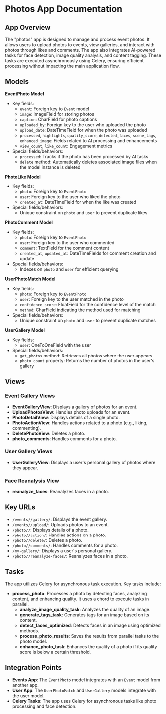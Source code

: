 # Photos App Documentation


## App Overview
The "photos" app is designed to manage and process event photos. It allows users to upload photos to events, view galleries, and interact with photos through likes and comments. The app also integrates AI-powered tasks for face detection, image quality analysis, and content tagging. These tasks are executed asynchronously using Celery, ensuring efficient processing without impacting the main application flow.

## Models
**EventPhoto Model**
- Key fields:
  - `event`: Foreign key to `Event` model
  - `image`: ImageField for storing photos
  - `caption`: CharField for photo captions
  - `uploaded_by`: Foreign key to the user who uploaded the photo
  - `upload_date`: DateTimeField for when the photo was uploaded
  - `processed`, `highlights`, `quality_score`, `detected_faces`, `scene_tags`, `enhanced_image`: Fields related to AI processing and enhancements
  - `view_count`, `like_count`: Engagement metrics
- Special fields/behaviors:
  - `processed`: Tracks if the photo has been processed by AI tasks
  - `delete` method: Automatically deletes associated image files when the model instance is deleted

**PhotoLike Model**
- Key fields:
  - `photo`: Foreign key to `EventPhoto`
  - `user`: Foreign key to the user who liked the photo
  - `created_at`: DateTimeField for when the like was created
- Special fields/behaviors:
  - Unique constraint on `photo` and `user` to prevent duplicate likes

**PhotoComment Model**
- Key fields:
  - `photo`: Foreign key to `EventPhoto`
  - `user`: Foreign key to the user who commented
  - `comment`: TextField for the comment content
  - `created_at`, `updated_at`: DateTimeFields for comment creation and update
- Special fields/behaviors:
  - Indexes on `photo` and `user` for efficient querying

**UserPhotoMatch Model**
- Key fields:
  - `photo`: Foreign key to `EventPhoto`
  - `user`: Foreign key to the user matched in the photo
  - `confidence_score`: FloatField for the confidence level of the match
  - `method`: CharField indicating the method used for matching
- Special fields/behaviors:
  - Unique constraint on `photo` and `user` to prevent duplicate matches

**UserGallery Model**
- Key fields:
  - `user`: OneToOneField with the user
- Special fields/behaviors:
  - `get_photos` method: Retrieves all photos where the user appears
  - `photo_count` property: Returns the number of photos in the user's gallery


## Views
### Event Gallery Views
- **EventGalleryView**: Displays a gallery of photos for an event.
- **UploadPhotosView**: Handles photo uploads for an event.
- **PhotoDetailView**: Displays details of a single photo.
- **PhotoActionView**: Handles actions related to a photo (e.g., liking, commenting).
- **DeletePhotoView**: Deletes a photo.
- **photo_comments**: Handles comments for a photo.

### User Gallery Views
- **UserGalleryView**: Displays a user's personal gallery of photos where they appear.

### Face Reanalysis View
- **reanalyze_faces**: Reanalyzes faces in a photo.

## Key URLs
- `/events//gallery/`: Displays the event gallery.
- `/events//upload/`: Uploads photos to an event.
- `/photo//`: Displays details of a photo.
- `/photo//action/`: Handles actions on a photo.
- `/photo//delete/`: Deletes a photo.
- `/photo//comments/`: Handles comments for a photo.
- `/my-gallery/`: Displays a user's personal gallery.
- `/photo//reanalyze-faces/`: Reanalyzes faces in a photo.


## Tasks
The app utilizes Celery for asynchronous task execution. Key tasks include:

- **process_photo**: Processes a photo by detecting faces, analyzing content, and enhancing quality. It uses a chord to execute tasks in parallel.
  - **analyze_image_quality_task**: Analyzes the quality of an image.
  - **generate_tags_task**: Generates tags for an image based on its content.
  - **detect_faces_optimized**: Detects faces in an image using optimized methods.
  - **process_photo_results**: Saves the results from parallel tasks to the photo model.
  - **enhance_photo_task**: Enhances the quality of a photo if its quality score is below a certain threshold.

## Integration Points
- **Events App**: The `EventPhoto` model integrates with an `Event` model from another app.
- **User App**: The `UserPhotoMatch` and `UserGallery` models integrate with the user model.
- **Celery Tasks**: The app uses Celery for asynchronous tasks like photo processing and face detection.

